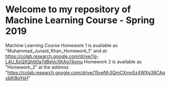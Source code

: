 # Welcome to my repository of Machine Learning Course - Spring 2019
Machine Learning Course
Homework 1 is available as "Muhammad_Junaid_Khan_Homework_1" and at: https://colab.research.google.com/drive/1g-L4U_6zQXQhtt0a7dBeVcXKAg74xinu
Homework 2 is available as "Homework_2" at the address "https://colab.research.google.com/drive/15veNh3QmCXmp5z4WXg38CAqxbKI8oYsH" 
